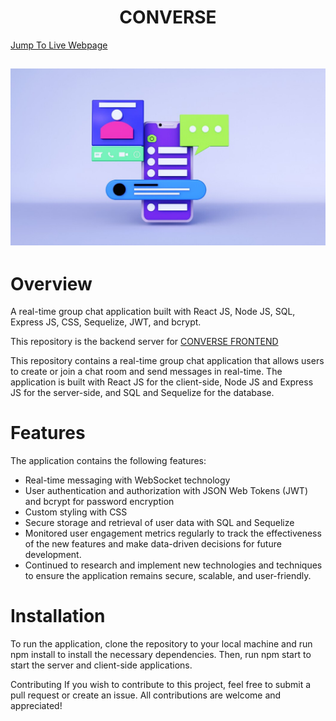 <h1 align="center">CONVERSE</h1>

[Jump To Live Webpage](https://group-chat-9850f.web.app)

![Image alt text](https://raw.githubusercontent.com/SHA43F/Assets/main/Chat.jpg "CONVERSE")
-
# Overview
A real-time group chat application built with React JS, Node JS, SQL, Express JS, CSS, Sequelize, JWT, and bcrypt. 

This repository is the backend server for [CONVERSE FRONTEND](https://github.com/SHA43F/Converse)

This repository contains a real-time group chat application that allows users to create or join a chat room and send messages in real-time. The application is built with React JS for the client-side, Node JS and Express JS for the server-side, and SQL and Sequelize for the database.

# Features
The application contains the following features:
- Real-time messaging with WebSocket technology
- User authentication and authorization with JSON Web Tokens (JWT) and bcrypt for password encryption
- Custom styling with CSS
- Secure storage and retrieval of user data with SQL and Sequelize
- Monitored user engagement metrics regularly to track the effectiveness of the new features and make data-driven decisions for future development.
- Continued to research and implement new technologies and techniques to ensure the application remains secure, scalable, and user-friendly.

# Installation
To run the application, clone the repository to your local machine and run npm install to install the necessary dependencies.
Then, run npm start to start the server and client-side applications.

Contributing
If you wish to contribute to this project, feel free to submit a pull request or create an issue. All contributions are welcome and appreciated!
